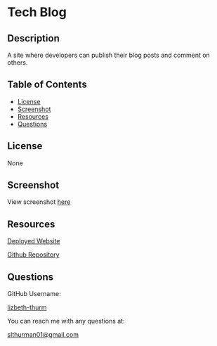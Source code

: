 
  # Tech Blog

  ## Description
  A site where developers can publish their blog posts and comment on others.

  ## Table of Contents
  - [License](#license)
  - [Screenshot](#screenshot)
  - [Resources](#resources)
  - [Questions](#questions)
  
  ## License
  None

  ## Screenshot
  View screenshot [here](./public/images/screenshot.png)
  
  ## Resources
  [Deployed Website](https://tech-blog-2023.herokuapp.com/)
  
  [Github Repository](https://github.com/lizbeth-thurm/tech-blog)
  
  ## Questions
  GitHub Username:

  [lizbeth-thurm](https://github.com/lizbeth-thurm)

  You can reach me with any questions at:
  
  [slthurman01@gmail.com](slthurman01@gmail.com)
